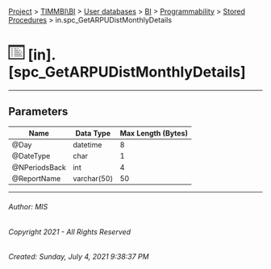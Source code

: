 #### 

[Project](../../../../../index.md) > [TIMMBI\\BI](../../../../index.md) > [User databases](../../../index.md) > [BI](../../index.md) > [Programmability](../index.md) > [Stored Procedures](Stored_Procedures.md) > in.spc_GetARPUDistMonthlyDetails

# ![Stored Procedures](../../../../../Images/StoredProcedure32.png) [in].[spc_GetARPUDistMonthlyDetails]

---

## <a name="#parameters"></a>Parameters

| Name | Data Type | Max Length (Bytes) |
|---|---|---|
| @Day | datetime | 8 |
| @DateType | char | 1 |
| @NPeriodsBack | int | 4 |
| @ReportName | varchar(50) | 50 |


---

###### Author:  MIS

###### Copyright 2021 - All Rights Reserved

###### Created: Sunday, July 4, 2021 9:38:37 PM

